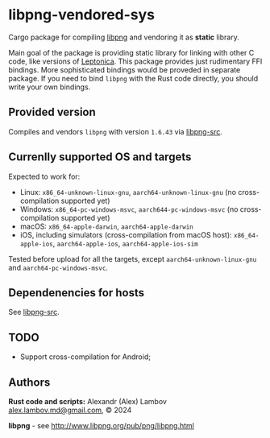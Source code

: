 # libpng-vendored-sys
Cargo package for compiling [libpng](https://github.com/pnggroup/libpng) and vendoring it as **static** library. 

Main goal of the package is providing static library for linking with other C code, like versions of [Leptonica](http://www.leptonica.org/).
This package provides just rudimentary FFI bindings. More sophisticated bindings would be proveded in separate package. If you need to bind `libpng` with the Rust code directly, you should write your own bindings.

## Provided version
Compiles and vendors `libpng` with version `1.6.43` via [libpng-src](https://crates.io/crates/libpng-src).

## Currenlly supported OS and targets
Expected to work for:
* Linux: `x86_64-unknown-linux-gnu`, `aarch64-unknown-linux-gnu` (no cross-compilation supported yet)
* Windows: `x86_64-pc-windows-msvc`, `aarch644-pc-windows-msvc` (no cross-compilation supported yet)
* macOS: `x86_64-apple-darwin`, `aarch64-apple-darwin`
* iOS, including simulators (cross-compilation from macOS host): `x86_64-apple-ios`, `aarch64-apple-ios`, `aarch64-apple-ios-sim`

Tested before upload for all the targets, except `aarch64-unknown-linux-gnu` and `aarch64-pc-windows-msvc`.

## Dependenencies for hosts
See [libpng-src](https://crates.io/crates/libpng-src).

## TODO
* Support cross-compilation for Android;

## Authors
**Rust code and scripts:** Alexandr (Alex) Lambov <alex.lambov.md@gmail.com>, &copy; 2024

**libpng** -  see http://www.libpng.org/pub/png/libpng.html
